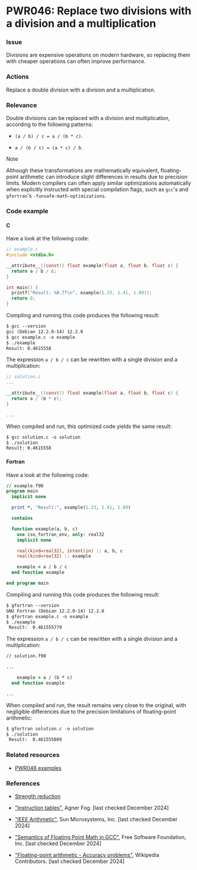# PWR046: Replace two divisions with a division and a multiplication

### Issue

Divisions are expensive operations on modern hardware, so replacing them with
cheaper operations can often improve performance.

### Actions

Replace a double division with a division and a multiplication.

### Relevance

Double divisions can be replaced with a division and multiplication, according
to the following patterns:

- `(a / b) / c = a / (b * c)`.

- `a / (b / c) = (a * c) / b`.

> [!NOTE]
> Although these transformations are mathematically equivalent, floating-point
> arithmetic can introduce slight differences in results due to precision
> limits. Modern compilers can often apply similar optimizations automatically
> when explicitly instructed with special compilation flags, such as `gcc`'s
> and `gfortran`'s `-funsafe-math-optimizations`.

### Code example

#### C

Have a look at the following code:

```c {5} showLineNumbers
// example.c
#include <stdio.h>

__attribute__((const)) float example(float a, float b, float c) {
  return a / b / c;
}

int main() {
  printf("Result: %0.7f\n", example(1.23, 1.41, 1.89));
  return 0;
}
```

Compiling and running this code produces the following result:

```txt
$ gcc --version    
gcc (Debian 12.2.0-14) 12.2.0
$ gcc example.c -o example
$ ./example
Result: 0.4615558
```

The expression `a / b / c` can be rewritten with a single division and a
multiplication:

```c
// solution.c
...

__attribute__((const)) float example(float a, float b, float c) {
  return a / (b * c);
}

...
```

When compiled and run, this optimized code yields the same result:

```txt
$ gcc solution.c -o solution
$ ./solution
Result: 0.4615558
```

#### Fortran

Have a look at the following code:

```fortran {16} showLineNumbers
// example.f90
program main
  implicit none

  print *, "Result:", example(1.23, 1.41, 1.89)

  contains

  function example(a, b, c)
    use iso_fortran_env, only: real32
    implicit none

    real(kind=real32), intent(in) :: a, b, c
    real(kind=real32) :: example

    example = a / b / c
  end function example

end program main
```

Compiling and running this code produces the following result:

```txt
$ gfortran --version    
GNU Fortran (Debian 12.2.0-14) 12.2.0
$ gfortran example.c -o example
$ ./example
 Result:  0.461555779
```

The expression `a / b / c` can be rewritten with a single division and a
multiplication:

```fortran
// solution.f90

...

    example = a / (b * c)
  end function example

...
```

When compiled and run, the result remains very close to the original, with
negligible differences due to the precision limitations of floating-point
arithmetic:

```txt
$ gfortran solution.c -o solution
$ ./solution
 Result:  0.461555809
```

### Related resources

- [PWR046
  examples](https://github.com/codee-com/open-catalog/tree/main/Checks/PWR046/)

### References

- [Strength reduction](../../Glossary/Strength-reduction.md)

- ["Instruction tables"](https://www.agner.org/optimize/), Agner Fog. [last
  checked December 2024]

- ["IEEE
Arithmetic"](https://docs.oracle.com/cd/E19957-01/806-3568/ncg_math.html#:~:text=IEEE%20754%20specifies%20exactly%20the,defined%20by%20the%20IEEE%20standard),
Sun Microsystems, Inc. [last checked December 2024]

- ["Semantics of Floating Point Math in
  GCC"](https://gcc.gnu.org/wiki/FloatingPointMath), Free Software Foundation,
  Inc. [last checked December 2024]

- ["Floating-point arithmetic - Accuracy
problems"](https://en.wikipedia.org/wiki/Floating-point_arithmetic#Accuracy_problems),
Wikipedia Contributors. [last checked December 2024]
